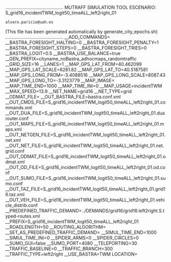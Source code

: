 .............................................
    MUTRAFF SIMULATION TOOL
    ESCENARIO: S_grid16_incidentTWM_logit50_timeALL_left2right_01

    alvaro.paricio@uah.es
(This file has been generated automatically by generate_city_epochs.sh)
.............................................
__ADD_COMMANDS=
__BASTRA_FORESIGHT_HALTING=0
__BASTRA_FORESIGHT_PENALTY=1
__BASTRA_FORESIGHT_STEPS=0
__BASTRA_FORESIGHT_TRIES=0
__BASTRA_LOGIT=0.5
__BASTRA_USE_BALANCE=true
__GEN_PREFIX=cityname_noBastra_adhocmaps_randomtraffic
__GRID_SIZE=16
__LANES=1
__MAP_GPS_LAT_FROM=40.462099
__MAP_GPS_LAT_SCALE=6281.82
__MAP_GPS_LAT_TO=40.5187581
__MAP_GPS_LONG_FROM=-3.4088516
__MAP_GPS_LONG_SCALE=8087.43
__MAP_GPS_LONG_TO=-3.3123779
__MAP_IMAGE=
__MAP_TIME_END=1000
__MAP_TIME_INI=0
__MAP_USAGE=incidentTWM
__MAX_SPEED=13.9
__NET_NAME=grid16
__NET_TYPE=grid
__ODMAT_FILE=
__OUT_BASTRA_FILE=bastra.conf.xml
__OUT_CMDS_FILE=S_grid16_incidentTWM_logit50_timeALL_left2right_01.commands.xml
__OUT_DUA_FILE=S_grid16_incidentTWM_logit50_timeALL_left2right_01.duarouter.conf
__OUT_MAPS_FILE=S_grid16_incidentTWM_logit50_timeALL_left2right_01.maps.xml
__OUT_NETGEN_FILE=S_grid16_incidentTWM_logit50_timeALL_left2right_01.net.xml
__OUT_NET_FILE=S_grid16_incidentTWM_logit50_timeALL_left2right_01.net.grid.conf
__OUT_ODMAT_FILE=S_grid16_incidentTWM_logit50_timeALL_left2right_01.odmat.xml
__OUT_OD_FILE=S_grid16_incidentTWM_logit50_timeALL_left2right_01.od.conf
__OUT_SUMO_FILE=S_grid16_incidentTWM_logit50_timeALL_left2right_01.sumo.conf
__OUT_TAZ_FILE=S_grid16_incidentTWM_logit50_timeALL_left2right_01.grid16.taz.xml
__OUT_VEH_FILE=S_grid16_incidentTWM_logit50_timeALL_left2right_01.vehicle_distrib.conf
__PREDEFINED_TRAFFIC_DEMAND=../DEMANDS/grid16/grid16.left2right.S.typed-routes.xml
__PREFIX=S_grid16_incidentTWM_logit50_timeALL_left2right_01
__ROADLENGTH=50
__ROUTING_ALGORITHM=
__SET_AS_PREDEFINED_TRAFFIC_DEMAND=
__SIMUL_TIME_END=1000
__SIMUL_TIME_INI=0
__SPIDER_ARMS=0
__SPIDER_CIRCLES=0
__SUMO_GUI=false
__SUMO_PORT=4080
__TELEPORTING=30
__TRAFFIC_BASELINE=0
__TRAFFIC_BRANCH=300
__TRAFFIC_TYPE=left2right
__USE_BASTRA=TWM
LOCATION=    <location netOffset="0.00,0.00" convBoundary="0.00,0.00,1560.00,1560.00" origBoundary="0.00,0.00,1560.00,1560.00" projParameter="!"/>
